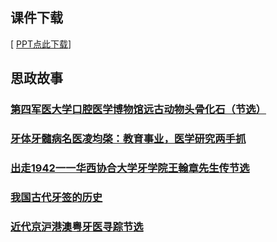 ## 课件下载

[ <a href='思政小故事.pptx'>PPT点此下载</a>]

## 思政故事

### [第四军医大学口腔医学博物馆远古动物头骨化石（节选）](https://mp.weixin.qq.com/s/t_zpthFHTfG_sn0Uwdj2Fw)

### [牙体牙髓病名医凌均棨：教育事业，医学研究两手抓](https://mp.weixin.qq.com/s/rJboRXbI_Ocf6DweoH4rYQ)

### [出走1942一一华西协合大学牙学院王翰章先生传节选](https://mp.weixin.qq.com/s/O_XunM2SEifC0UzMycEw0A)

### [我国古代牙签的历史](https://mp.weixin.qq.com/s/5fouBWeuVdmM0P4Bj2GYUQ)

### [近代京沪港澳粤牙医寻踪节选](https://mp.weixin.qq.com/s/UsW3chfRF5L6GxWXX_8MuQ)